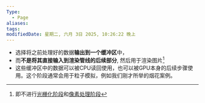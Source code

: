 ```yaml
---
Type:
  - Page
aliases: 
tags: 
modifiedDate: 星期二, 六月 3日 2025, 10:26:22 晚上
---
```

- 选择将之前处理好的数据**输出到一个缓冲区**中，
- 而**不是将其直接输入到渲染管线的后续部分**, 然后用于渲染图片[^1]
- 这些缓冲区中的数据可以被CPU读回使用，也可以被GPU本身的后续步骤使用。这个阶段通常会用于粒子模拟，例如我们刚才所举的烟花案例。

[^1]: 即不进行[光栅化阶段](光栅化阶段.md)和[像素处理阶段](像素处理阶段.md)
